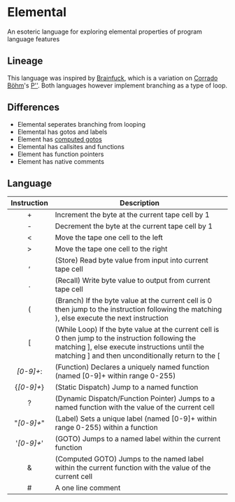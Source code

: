 # Elemental
An esoteric language for exploring elemental properties of program language features

## Lineage
This language was inspired by [Brainfuck](https://en.wikipedia.org/wiki/Brainfuck), which is a variation on [Corrado Böhm](https://en.wikipedia.org/wiki/Corrado_Böhm)'s [P''](https://esolangs.org/wiki/P%E2%80%B2%E2%80%B2). Both languages however implement branching as a type of loop. 

## Differences
- Elemental seperates branching from looping
- Elemental has gotos and labels
- Element has [computed gotos](http://gcc.gnu.org/onlinedocs/gcc/Labels-as-Values.html)
- Elemental has callsites and functions
- Element has function pointers
- Element has native comments

## Language

| Instruction | Description                                                                                                                                                                                            |
|:-----------:|--------------------------------------------------------------------------------------------------------------------------------------------------------------------------------------------------------|
|      +      | Increment the byte at the current tape cell by 1                                                                                                                                                       |
|      -      | Decrement the byte at the current tape cell by 1                                                                                                                                                       |
|      <      | Move the tape one cell to the left                                                                                                                                                                     |
|      >      | Move the tape one cell to the right                                                                                                                                                                    |
|      ,      | (Store) Read byte value from input into current tape cell                                                                                                                                              |
|      .      | (Recall) Write byte value to output from current tape cell                                                                                                                                             |
|      (      | (Branch) If the byte value at the current cell is 0 then jump to the instruction following the matching ), else execute the next instruction                                                           |
|      [      | (While Loop) If the byte value at the current cell is 0 then jump to the instruction following the matching ], else execute instructions until the matching ] and then unconditionally return to the [ |
|  *[0-9]+*:  | (Function) Declares a uniquely named function (named [0-9]+ within range 0-255)                                                                                                                        |
|  {*[0-9]+*} | (Static Dispatch) Jump to a named function                                                                                                                                                             |
|      ?      | (Dynamic Dispatch/Function Pointer) Jumps to a named function with the value of the current cell                                                                                                       |
|  "*[0-9]+*" | (Label) Sets a unique label (named [0-9]+ within range 0-255) within a function                                                                                                                        |
|  '*[0-9]+*' | (GOTO) Jumps to a named label within the current function                                                                                                                                              |
|      &      | (Computed GOTO) Jumps to the named label within the current function with the value of the current cell                                                                                                |
|      #      | A one line comment                                                                                                                                                                                     |
